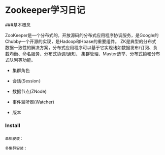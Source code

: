 # Zookeeper学习日记

###基本概念

ZooKeeper是一个分布式的，开放源码的分布式应用程序协调服务，是Google的Chubby一个开源的实现，是Hadoop和Hbase的重要组件。
ZK是典型的分布式数据一致性的解决方案，分布式应用程序可以基于它实现诸如数据发布/订阅、负载均衡、命名服务、分布式协调/通知、
集群管理、Master选举、分布式锁和分布式队列等功能。
    
- 集群角色

- 会话(Session）

- 数据节点(ZNode)

- 事件监听器(Watcher)
 
- 版本 
   


### Install

    
#####
    单机安装：
    
    多集群安装：
    
  